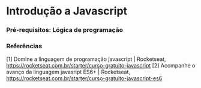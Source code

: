 # Introdução a Javascript

### Pré-requisitos: Lógica de programação

### Referências 

[1] Domine a linguagem de programação javascript | Rocketseat, https://rocketseat.com.br/starter/curso-gratuito-javascript
[2] Acompanhe o avanço da linguagem javasript ES6+ | Rocketseat, https://rocketseat.com.br/starter/curso-gratuito-javascript-es6

